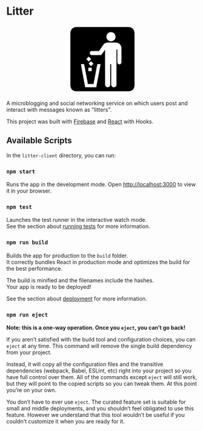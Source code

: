 # Litter 
 <p align="center">
  <img src="https://github.com/lawandothman/litter/blob/master/litter-client/src/images/icon.png?raw=true" />
</p>

A microblogging and social networking service on which users post and interact with messages known as "litters".

This project was built with [Firebase](https://firebase.google.com/) and [React](https://reactjs.org/) with Hooks.

## Available Scripts

In the `litter-client` directory, you can run: 

### `npm start`

Runs the app in the development mode.
Open [http://localhost:3000](http://localhost:3000) to view it in your browser. 

### `npm test`

Launches the test runner in the interactive watch mode.<br />
See the section about [running tests](https://facebook.github.io/create-react-app/docs/running-tests) for more information.

### `npm run build`

Builds the app for production to the `build` folder.<br />
It correctly bundles React in production mode and optimizes the build for the best performance.

The build is minified and the filenames include the hashes.<br />
Your app is ready to be deployed!

See the section about [deployment](https://facebook.github.io/create-react-app/docs/deployment) for more information.

### `npm run eject`

**Note: this is a one-way operation. Once you `eject`, you can’t go back!**

If you aren’t satisfied with the build tool and configuration choices, you can `eject` at any time. This command will remove the single build dependency from your project.

Instead, it will copy all the configuration files and the transitive dependencies (webpack, Babel, ESLint, etc) right into your project so you have full control over them. All of the commands except `eject` will still work, but they will point to the copied scripts so you can tweak them. At this point you’re on your own.

You don’t have to ever use `eject`. The curated feature set is suitable for small and middle deployments, and you shouldn’t feel obligated to use this feature. However we understand that this tool wouldn’t be useful if you couldn’t customize it when you are ready for it.